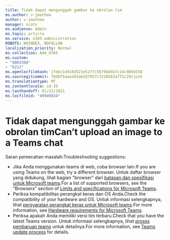 ```yaml
---
title: Tidak dapat mengunggah gambar ke obrolan tim
ms.author: v-jmathew
author: v-jmathew
manager: scotv
ms.audience: Admin
ms.topic: article
ms.service: o365-administration
ROBOTS: NOINDEX, NOFOLLOW
localization_priority: Normal
ms.collection: Adm_O365
ms.custom:
- "9003308"
- "6212"
ms.openlocfilehash: 1fdec1dd18d521e52f7c5879bb5b7c14c989d158
ms.sourcegitcommit: 76dbf5aaea92a62d7957cf210583a7f2c29c1ce5
ms.translationtype: MT
ms.contentlocale: id-ID
ms.lasthandoff: 01/22/2021
ms.locfileid: "49949834"
---
```

# <a name="cant-upload-an-image-to-a-teams-chat"></a><span data-ttu-id="70345-102">Tidak dapat mengunggah gambar ke obrolan tim</span><span class="sxs-lookup"><span data-stu-id="70345-102">Can’t upload an image to a Teams chat</span></span>

<span data-ttu-id="70345-103">Saran pemecahan masalah:</span><span class="sxs-lookup"><span data-stu-id="70345-103">Troubleshooting suggestions:</span></span>

- <span data-ttu-id="70345-104">Jika Anda menggunakan teams di web, coba browser lain.</span><span class="sxs-lookup"><span data-stu-id="70345-104">If you are using Teams on the web, try a different browser.</span></span> <span data-ttu-id="70345-105">Untuk daftar browser yang didukung, lihat bagian "browser" dari [batasan dan spesifikasi untuk Microsoft teams](https://docs.microsoft.com/microsoftteams/limits-specifications-teams).</span><span class="sxs-lookup"><span data-stu-id="70345-105">For a list of supported browsers, see the “Browsers” section of [Limits and specifications for Microsoft Teams](https://docs.microsoft.com/microsoftteams/limits-specifications-teams).</span></span>
- <span data-ttu-id="70345-106">Periksa kompatibilitas perangkat keras dan OS Anda.</span><span class="sxs-lookup"><span data-stu-id="70345-106">Check the compatibility of your hardware and OS.</span></span> <span data-ttu-id="70345-107">Untuk informasi selengkapnya, lihat [persyaratan perangkat keras untuk Microsoft teams](https://docs.microsoft.com/microsoftteams/hardware-requirements-for-the-teams-app).</span><span class="sxs-lookup"><span data-stu-id="70345-107">For more information, see [Hardware requirements for Microsoft Teams](https://docs.microsoft.com/microsoftteams/hardware-requirements-for-the-teams-app).</span></span>
- <span data-ttu-id="70345-108">Periksa apakah Anda memiliki versi tim terbaru.</span><span class="sxs-lookup"><span data-stu-id="70345-108">Check that you have the latest Teams version.</span></span> <span data-ttu-id="70345-109">Untuk informasi selengkapnya, lihat [proses pembaruan teams](https://docs.microsoft.com/microsoftteams/teams-client-update) untuk detailnya.</span><span class="sxs-lookup"><span data-stu-id="70345-109">For more information, see [Teams update process](https://docs.microsoft.com/microsoftteams/teams-client-update) for details.</span></span>
